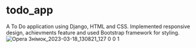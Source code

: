 # todo_app
A To Do application using Django, HTML and CSS. Implemented responsive design, achievments feature and used Bootstrap framework for styling.
![Opera Знімок_2023-03-18_130821_127 0 0 1](https://user-images.githubusercontent.com/78152547/226101762-c1be287e-b856-4f58-86c5-5f92357845bb.png)
